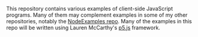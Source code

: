 This repository contains various examples of client-side JavaScript programs. Many of them may complement examples in some of my other repositories, notably the [NodeExamples repo](https://github.com/tigoe/NodeExamples).  Many of the examples in this repo will be written using Lauren McCarthy's [p5.js](http://p5js.org/) framework.